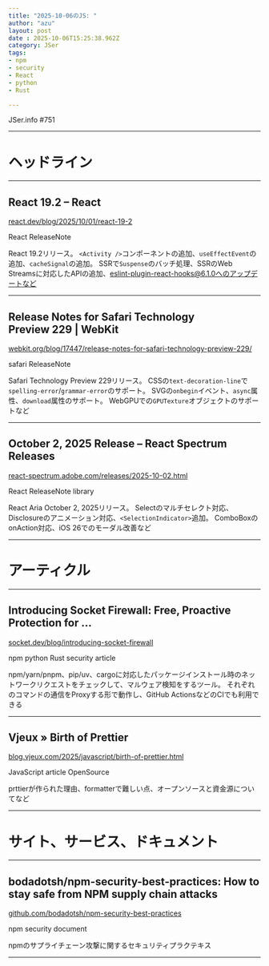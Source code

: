 ```yaml
---
title: "2025-10-06のJS: "
author: "azu"
layout: post
date : 2025-10-06T15:25:38.962Z
category: JSer
tags:
- npm
- security
- React
- python
- Rust

---
```


JSer.info #751

----

<h1 class="site-genre">ヘッドライン</h1>

----

## React 19.2 – React
[react.dev/blog/2025/10/01/react-19-2](https://react.dev/blog/2025/10/01/react-19-2 "React 19.2 – React")
<p class="jser-tags jser-tag-icon"><span class="jser-tag">React</span> <span class="jser-tag">ReleaseNote</span></p>

React 19.2リリース。
`<Activity />`コンポーネントの追加、`useEffectEvent`の追加、`cacheSignal`の追加。
SSRで`Suspense`のバッチ処理、SSRのWeb Streamsに対応したAPIの追加、eslint-plugin-react-hooks@6.1.0へのアップデートなど


----

## Release Notes for Safari Technology Preview 229 | WebKit
[webkit.org/blog/17447/release-notes-for-safari-technology-preview-229/](https://webkit.org/blog/17447/release-notes-for-safari-technology-preview-229/ "Release Notes for Safari Technology Preview 229 | WebKit")
<p class="jser-tags jser-tag-icon"><span class="jser-tag">safari</span> <span class="jser-tag">ReleaseNote</span></p>

Safari Technology Preview 229リリース。 
CSSの`text-decoration-line`で`spelling-error`/`grammar-error`のサポート。
SVGの`onbegin`イベント、`async`属性、`download`属性のサポート。
WebGPUでの`GPUTexture`オブジェクトのサポートなど


----

## October 2, 2025 Release – React Spectrum Releases
[react-spectrum.adobe.com/releases/2025-10-02.html](https://react-spectrum.adobe.com/releases/2025-10-02.html "October 2, 2025 Release – React Spectrum Releases")
<p class="jser-tags jser-tag-icon"><span class="jser-tag">React</span> <span class="jser-tag">ReleaseNote</span> <span class="jser-tag">library</span></p>

React Aria October 2, 2025リリース。
Selectのマルチセレクト対応、Disclosureのアニメーション対応、`<SelectionIndicator>`追加。
ComboBoxのonAction対応、iOS 26でのモーダル改善など


----
<h1 class="site-genre">アーティクル</h1>

----

## Introducing Socket Firewall: Free, Proactive Protection for ...
[socket.dev/blog/introducing-socket-firewall](https://socket.dev/blog/introducing-socket-firewall "Introducing Socket Firewall: Free, Proactive Protection for ...")
<p class="jser-tags jser-tag-icon"><span class="jser-tag">npm</span> <span class="jser-tag">python</span> <span class="jser-tag">Rust</span> <span class="jser-tag">security</span> <span class="jser-tag">article</span></p>

npm/yarn/pnpm、pip/uv、cargoに対応したパッケージインストール時のネットワークリクエストをチェックして、マルウェア検知をするツール。
それぞれのコマンドの通信をProxyする形で動作し、GitHub ActionsなどのCIでも利用できる


----

## Vjeux » Birth of Prettier
[blog.vjeux.com/2025/javascript/birth-of-prettier.html](https://blog.vjeux.com/2025/javascript/birth-of-prettier.html "Vjeux » Birth of Prettier")
<p class="jser-tags jser-tag-icon"><span class="jser-tag">JavaScript</span> <span class="jser-tag">article</span> <span class="jser-tag">OpenSource</span></p>

prttierが作られた理由、formatterで難しい点、オープンソースと資金源についてなど


----
<h1 class="site-genre">サイト、サービス、ドキュメント</h1>

----

## bodadotsh/npm-security-best-practices: How to stay safe from NPM supply chain attacks
[github.com/bodadotsh/npm-security-best-practices](https://github.com/bodadotsh/npm-security-best-practices "bodadotsh/npm-security-best-practices: How to stay safe from NPM supply chain attacks")
<p class="jser-tags jser-tag-icon"><span class="jser-tag">npm</span> <span class="jser-tag">security</span> <span class="jser-tag">document</span></p>

npmのサプライチェーン攻撃に関するセキュリティプラクテキス


----
